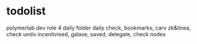 # todolist
polymerlab dev role 4
daily folder daily check, bookmarks, carv zk&linea, check undo incentivised, galaxe, saved, delegate, check nodes
